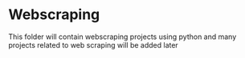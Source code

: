 # Webscraping
This folder will contain webscraping projects using python and many projects related to web scraping will be added later
